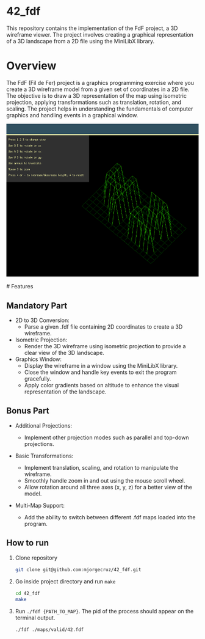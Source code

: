 # 42_fdf

This repository contains the implementation of the FdF project, a 3D wireframe viewer. The project involves creating a graphical representation of a 3D landscape from a 2D file using the MiniLibX library.

# Overview
The FdF (Fil de Fer) project is a graphics programming exercise where you create a 3D wireframe model from a given set of coordinates in a 2D file. The objective is to draw a 3D representation of the map using isometric projection, applying transformations such as translation, rotation, and scaling. The project helps in understanding the fundamentals of computer graphics and handling events in a graphical window.
<div align="center">
    
![pic](https://github.com/mjorgecruz/42_fdf/blob/main/Screenshot%20from%202024-09-23%2016-02-32.png)

</div>
# Features

## Mandatory Part

- 2D to 3D Conversion:
    - Parse a given .fdf file containing 2D coordinates to create a 3D wireframe.
- Isometric Projection:
    - Render the 3D wireframe using isometric projection to provide a clear view of the 3D landscape.
- Graphics Window:
    - Display the wireframe in a window using the MiniLibX library.
    - Close the window and handle key events to exit the program gracefully.
    - Apply color gradients based on altitude to enhance the visual representation of the landscape.

## Bonus Part

- Additional Projections:
    - Implement other projection modes such as parallel and top-down projections.
- Basic Transformations:
    - Implement translation, scaling, and rotation to manipulate the wireframe.
    - Smoothly handle zoom in and out using the mouse scroll wheel.
    - Allow rotation around all three axes (x, y, z) for a better view of the model.

- Multi-Map Support:
    - Add the ability to switch between different .fdf maps loaded into the program.

## How to run

1. Clone repository
    ```bash
    git clone git@github.com:mjorgecruz/42_fdf.git
    ```

2. Go inside project directory and run `make`
    ```bash
    cd 42_fdf
    make
    ```
3. Run `./fdf {PATH_TO_MAP}`. The pid of the process should appear on the terminal output.
     ```bash
    ./fdf ./maps/valid/42.fdf 
    ```
